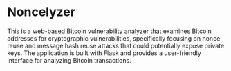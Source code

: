# Noncelyzer
This is a web-based Bitcoin vulnerability analyzer that examines Bitcoin addresses for cryptographic vulnerabilities, specifically focusing on nonce reuse and message hash reuse attacks that could potentially expose private keys. The application is built with Flask and provides a user-friendly interface for analyzing Bitcoin transactions.
